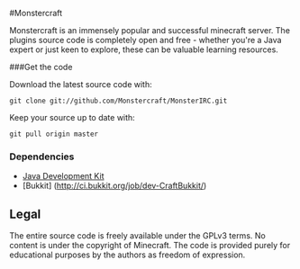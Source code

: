 #Monstercraft

Monstercraft is an immensely popular and successful minecraft server. The plugins source code is completely open and free - whether you're a Java expert or just keen to explore, these can be valuable learning resources. 

###Get the code

Download the latest source code with:

    git clone git://github.com/Monstercraft/MonsterIRC.git
	
Keep your source up to date with:

    git pull origin master


### Dependencies

 * [Java Development Kit](http://www.oracle.com/technetwork/java/javase/downloads/)
 * [Bukkit] (http://ci.bukkit.org/job/dev-CraftBukkit/)


## Legal 

The entire source code is freely available under the GPLv3 terms. No content is under the copyright of Minecraft. The code is provided purely for educational purposes by the authors as freedom of expression.
